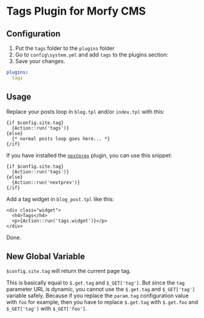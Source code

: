 Tags Plugin for Morfy CMS
=========================

Configuration
-------------

1. Put the `tags` folder to the `plugins` folder
2. Go to `config\system.yml` and add `tags` to the plugins section:
3. Save your changes.

~~~ .yml
plugins:
  tags
~~~

Usage
-----

Replace your posts loop in `blog.tpl` and/or `index.tpl` with this:

~~~ .no-highlight
{if $config.site.tag}
  {Action::run('tags')}
{else}
  {* normal posts loop goes here... *}
{/if}
~~~

If you have installed the [`nextprev`](https://github.com/tovic/nextprev-plugin-for-morfy-cms "Next/Previous Navigation (Pagination) Plugin for Morfy CMS") plugin, you can use this snippet:

~~~ .no-highlight
{if $config.site.tag}
  {Action::run('tags')}
{else}
  {Action::run('nextprev')}
{/if}
~~~

Add a tag widget in `blog_post.tpl` like this:

~~~ .no-highlight
<div class="widget">
  <h4>Tags</h4>
  <p>{Action::run('tags.widget')}</p>
</div>
~~~

Done.

New Global Variable
-------------------

`$config.site.tag` will return the current page tag.

This is basically equal to `$.get.tag` and `$_GET['tag']`. But since the `tag` parameter URL is dynamic, you cannot use the `$.get.tag` and `$_GET['tag']` variable safely. Because if you replace the `param.tag` configuration value with `foo` for example, then you have to replace `$.get.tag` with `$.get.foo` and `$_GET['tag']` with `$_GET['foo']`.